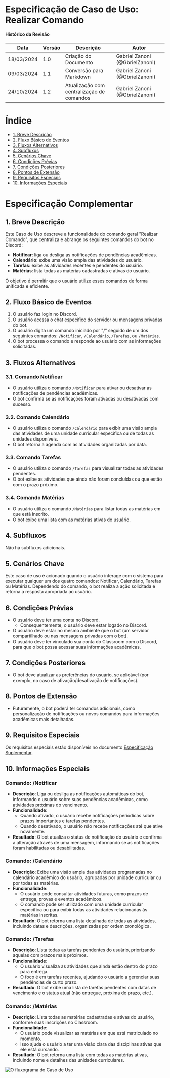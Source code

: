 # Especificação de Caso de Uso: Realizar Comando

#### Histórico da Revisão
| Data       | Versão | Descrição                              | Autor                             |
|------------|--------|----------------------------------------|-----------------------------------|
| 18/03/2024 | 1.0    | Criação do Documento                   | Gabriel Zanoni (@GbrielZanoni)    |
| 09/03/2024 | 1.1    | Conversão para Markdown                | Gabriel Zanoni (@GbrielZanoni)    |
| 24/10/2024 | 1.2    | Atualização com centralização de comandos | Gabriel Zanoni (@GbrielZanoni) |

# Índice

- [1. Breve Descrição](#introducao)	
- [2. Fluxo Básico de Eventos](#fluxo-basico-de-eventos) 
- [3. Fluxos Alternativos](#fluxos-alternativos)
- [4. Subfluxos](#subfluxos)	
- [5. Cenários Chave](#cenarios-chave) 
- [6. Condições Prévias](#condicoes-previas)
- [7. Condições Posteriores](#condicoes-posteriores)
- [8. Pontos de Extensão](#pontos-de-extensao)
- [9. Requisitos Especiais](#requisitos-especiais)
- [10. Informações Especiais](#informacoes-especiais)

# Especificação Complementar

## <a name="introducao"></a> 1. Breve Descrição

Este Caso de Uso descreve a funcionalidade do comando geral "Realizar Comando", que centraliza e abrange os seguintes comandos do bot no Discord:
- **Notificar**: liga ou desliga as notificações de pendências acadêmicas.
- **Calendário**: exibe uma visão ampla das atividades do usuário.
- **Tarefas**: exibe as atividades recentes e pendentes do usuário.
- **Matérias**: lista todas as matérias cadastradas e ativas do usuário.

O objetivo é permitir que o usuário utilize esses comandos de forma unificada e eficiente.

## <a name="fluxo-basico-de-eventos"></a> 2. Fluxo Básico de Eventos

1. O usuário faz login no Discord.
2. O usuário acessa o chat específico do servidor ou mensagens privadas do bot.
3. O usuário digita um comando iniciado por "/" seguido de um dos seguintes comandos: `/Notificar`, `/Calendário`, `/Tarefas`, ou `/Matérias`.
4. O bot processa o comando e responde ao usuário com as informações solicitadas.

## <a name="fluxos-alternativos"></a> 3. Fluxos Alternativos

### 3.1. Comando Notificar
   - O usuário utiliza o comando `/Notificar` para ativar ou desativar as notificações de pendências acadêmicas.
   - O bot confirma se as notificações foram ativadas ou desativadas com sucesso.

### 3.2. Comando Calendário
   - O usuário utiliza o comando `/Calendário` para exibir uma visão ampla das atividades de uma unidade curricular específica ou de todas as unidades disponíveis.
   - O bot retorna a agenda com as atividades organizadas por data.

### 3.3. Comando Tarefas
   - O usuário utiliza o comando `/Tarefas` para visualizar todas as atividades pendentes.
   - O bot exibe as atividades que ainda não foram concluídas ou que estão com o prazo próximo.

### 3.4. Comando Matérias
   - O usuário utiliza o comando `/Matérias` para listar todas as matérias em que está inscrito.
   - O bot exibe uma lista com as matérias ativas do usuário.

## <a name="subfluxos"></a> 4. Subfluxos

Não há subfluxos adicionais.

## <a name="cenarios-chave"></a> 5. Cenários Chave

Este caso de uso é acionado quando o usuário interage com o sistema para executar qualquer um dos quatro comandos: Notificar, Calendário, Tarefas ou Matérias. Dependendo do comando, o bot realiza a ação solicitada e retorna a resposta apropriada ao usuário.

## <a name="condicoes-previas"></a> 6. Condições Prévias

- O usuário deve ter uma conta no Discord.
  - Consequentemente, o usuário deve estar logado no Discord.
- O usuário deve estar no mesmo ambiente que o bot (um servidor compartilhado ou nas mensagens privadas com o bot).
- O usuário deve ter vinculado sua conta do Classroom com o Discord, para que o bot possa acessar suas informações acadêmicas.

## <a name="condicoes-posteriores"></a> 7. Condições Posteriores

- O bot deve atualizar as preferências do usuário, se aplicável (por exemplo, no caso de ativação/desativação de notificações).

## <a name="pontos-de-extensao"></a> 8. Pontos de Extensão

- Futuramente, o bot poderá ter comandos adicionais, como personalização de notificações ou novos comandos para informações acadêmicas mais detalhadas.

## <a name="requisitos-especiais"></a> 9. Requisitos Especiais

Os requisitos especiais estão disponíveis no documento [Especificação Suplementar](rup_supdoc.md).

## <a name="informacoes-especiais"></a> 10. Informações Especiais

### Comando: **/Notificar**
- **Descrição**: Liga ou desliga as notificações automáticas do bot, informando o usuário sobre suas pendências acadêmicas, como atividades próximas do vencimento.
- **Funcionalidade**:
  - Quando ativado, o usuário recebe notificações periódicas sobre prazos importantes e tarefas pendentes.
  - Quando desativado, o usuário não recebe notificações até que ative novamente.
- **Resultado**: O bot atualiza o status de notificação do usuário e confirma a alteração através de uma mensagem, informando se as notificações foram habilitadas ou desabilitadas.

### Comando: **/Calendário**
- **Descrição**: Exibe uma visão ampla das atividades programadas no calendário acadêmico do usuário, agrupadas por unidade curricular ou por todas as matérias.
- **Funcionalidade**:
  - O usuário pode consultar atividades futuras, como prazos de entrega, provas e eventos acadêmicos.
  - O comando pode ser utilizado com uma unidade curricular específica ou para exibir todas as atividades relacionadas às matérias inscritas.
- **Resultado**: O bot retorna uma lista detalhada de todas as atividades, incluindo datas e descrições, organizadas por ordem cronológica.

### Comando: **/Tarefas**
- **Descrição**: Lista todas as tarefas pendentes do usuário, priorizando aquelas com prazos mais próximos.
- **Funcionalidade**:
  - O usuário visualiza as atividades que ainda estão dentro do prazo para entrega.
  - O foco é em tarefas recentes, ajudando o usuário a gerenciar suas pendências de curto prazo.
- **Resultado**: O bot exibe uma lista de tarefas pendentes com datas de vencimento e o status atual (não entregue, próxima do prazo, etc.).

### Comando: **/Matérias**
- **Descrição**: Lista todas as matérias cadastradas e ativas do usuário, conforme suas inscrições no Classroom.
- **Funcionalidade**:
  - O usuário pode visualizar as matérias em que está matriculado no momento.
  - Isso ajuda o usuário a ter uma visão clara das disciplinas ativas que ele está cursando.
- **Resultado**: O bot retorna uma lista com todas as matérias ativas, incluindo nome e detalhes das unidades curriculares.

![O fluxograma do Caso de Uso](https://i.imgur.com/tgMEn1J.png)
